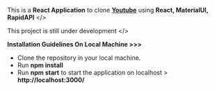 This is a <b>React Application</b> to clone <a href="https://www.youtube.com/"><b>Youtube</b></a> using <b>React, MaterialUI, RapidAPI</b> </> 

This project is still under development </>

<b>Installation Guidelines On Local Machine >>></b>

<ul> 
    <li>Clone the repository in your local machine.</li>
    <li>Run <b>npm install</b></li>
    <li>Run <b>npm start</b> to start the application on localhost > <b>http://localhost:3000/</b></li>
</ul>